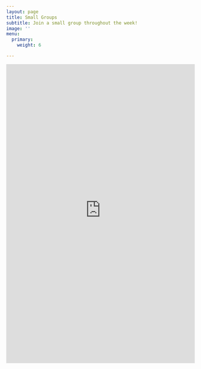 ```yaml
---
layout: page
title: Small Groups
subtitle: Join a small group throughout the week!
image: ''
menu:
  primary:
    weight: 6

---
```

<iframe frameborder="0" height="800" allowtransparent="yes" scrolling="yes" src="https://libertychurchwales.churchsuite.com/embed/v2/smallgroups/3c0f6ccb-b2f2-4f2c-9598-0c30696f99e4" style="border-width:0" width="100%"></iframe>